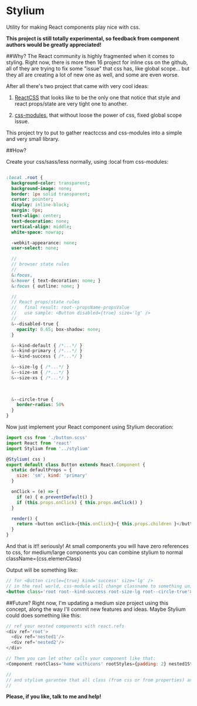 # Stylium

Utility for making React components play nice with css.

**This project is still totally experimental, so feedback from component authors would be greatly appreciated!**

##Why?
The React community is highly fragmented when it comes to styling. Right now, there is more then 16 project for inline css on the github, all of they are trying to fix some "issue" that css has, like global scope... but they all are creating a lot of new one as well, and some are even worse.

After all there's two project that came with very cool ideas: 

1) [ReactCSS](http://reactcss.com/) that looks like to be the only one that notice that style and react props/state are very tight one to another.  

2) [css-modules](https://github.com/css-modules/css-modules), that without loose the power of css, fixed global scope issue.

This project try to put to gather reactccss and css-modules into a simple and very small library.   


##How? 

Create your css/sass/less normally, using :local from css-modules:

```sass

:local .root {
  background-color: transparent;
  background-image: none;
  border: 1px solid transparent;
  cursor: pointer;
  display: inline-block;
  margin: 0px;
  text-align: center;
  text-decoration: none;
  vertical-align: middle;
  white-space: nowrap;

  -webkit-appearance: none;
  user-select: none;

  //
  // browser state rules
  //
  &:focus,
  &:hover { text-decoration: none; }
  &:focus { outline: none; }

  //
  // React props/state rules
  //   final result: root--propsName-propsValue
  //   use sample: <Button disabled={true} size='lg' />
  //
  &--disabled-true {
    opacity: 0.65; box-shadow: none;
  }

  &--kind-default { /*...*/ }
  &--kind-primary { /*...*/ }
  &--kind-success { /*...*/ }

  &--size-lg { /*...*/ }
  &--size-sm { /*...*/ }
  &--size-xs { /*...*/ }
  
  

  &--circle-true {
    border-radius: 50%
  }
}
```

Now just implement your React component using Stylium decoration:

```javascript
import css from './button.scss'
import React from 'react'
import Stylium from '../stylium'

@Stylium( css )
export default class Button extends React.Component {
  static defaultProps = {
    size: 'sm', kind: 'primary'
  }

  onClick = (e) => {
    if (e) { e.preventDefault() }
    if (this.props.onClick) { this.props.onClick() }
  }

  render() {
    return <button onClick={this.onClick}>{ this.props.children }</button>
  }
}
```

And that is it!! seriously! At small components you will have zero references to css, for medium/large components you can combine stylium to normal className={css.elemenClass}

Output will be something like:

```jsx
// for <Button circle={true} kind='success' size='lg' />
// in the real world, css-module will change classname to something uniq like 'aseewfnjkc'
<button class='root root--kind-success root-size-lg root--circle-true'>...</button>
```


##Future?
Right now, I'm updating a medium size project using this concept, along the way I'll commit new features and ideas. Maybe Stylium could does something like this:

```javascript
// ref your nested components with react.refs
<div ref='root'>
  <div ref='nested1'/>
  <div ref='nested2'/>
</div>

// Then you can let other calls your component like that:
<Component rootClass='home withicons' rootStyles={padding: 2} nested1Style={color: '#ccc'} />

//
// and stylium garantee that all class (from css or from properties) and styles goes to correct elements.
//
```

**Please, if you like, talk to me and help!**




